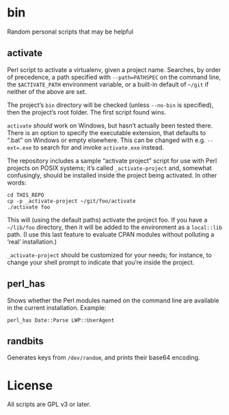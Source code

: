 # bin

Random personal scripts that may be helpful


## activate

Perl script to activate a virtualenv, given a project name.  Searches, by
order of precedence, a path specified with `--path=PATHSPEC` on the command
line, the `$ACTIVATE_PATH` environment variable, or a built-in default of
`~/git` if neither of the above are set.

The project’s `bin` directory will be checked (unless `--no-bin` is
specified), then the project’s root folder.  The first script found wins.

`activate` _should_ work on Windows, but hasn’t actually been tested there.
There is an option to specify the executable extension, that defaults to
“.bat” on Windows or empty elsewhere.  This can be changed with e.g.
`--ext=.exe` to search for and invoke `activate.exe` instead.

The repository includes a sample “activate project” script for use with Perl
projects on POSIX systems; it’s called `_activate-project` and, somewhat
confusingly, should be installed inside the project being activated.  In other
words:

    cd THIS_REPO
    cp -p _activate-project ~/git/foo/activate
    ./activate foo

This will (using the default paths) activate the project foo.  If you have a
`~/lib/foo` directory, then it will be added to the environment as a
`local::lib` path.  (I use this last feature to evaluate CPAN modules without
polluting a ‘real’ installation.)

`_activate-project` should be customized for your needs; for instance, to
change your shell prompt to indicate that you’re inside the project.


## perl\_has

Shows whether the Perl modules named on the command line are available in the
current installation.  Example:

    perl_has Date::Parse LWP::UserAgent

## randbits

Generates keys from `/dev/random`, and prints their base64 encoding.

# License

All scripts are GPL v3 or later.
